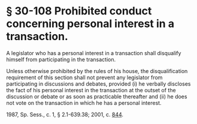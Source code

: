 # § 30-108 Prohibited conduct concerning personal interest in a transaction.

<p>A legislator who has a personal interest in a transaction shall disqualify himself from participating in the transaction.</p><p>Unless otherwise prohibited by the rules of his house, the disqualification requirement of this section shall not prevent any legislator from participating in discussions and debates, provided (i) he verbally discloses the fact of his personal interest in the transaction at the outset of the discussion or debate or as soon as practicable thereafter and (ii) he does not vote on the transaction in which he has a personal interest.</p><p>1987, Sp. Sess., c. 1, § 2.1-639.38; 2001, c. <a href='http://lis.virginia.gov/cgi-bin/legp604.exe?011+ful+CHAP0844'>844</a>.</p>